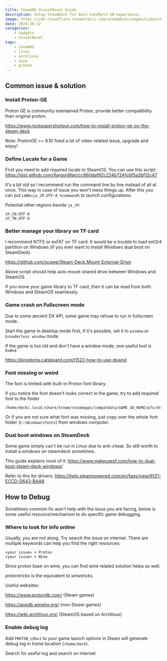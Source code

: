 ```yaml
---
title: SteamOS VisualNovel Guide
description: Setup SteamDeck for best handheld VN experience. 
image: https://cdn.cloudflare.steamstatic.com/steamdeck/images/video/overview_oled.jpg
date: 2024-10-12
categories:
    - Gadgets
    - VisualNovel
tags:
    - steamOS
    - linux
    - archlinux
    - wine
    - proton
---
```


## Common issue & solution

### Install Proton-GE

Proton GE is community maintained Proton, provide better compatibility than original proton.

https://www.rockpapershotgun.com/how-to-install-proton-ge-on-the-steam-deck

Note: ProtonGE >= 9.10 fixed a lot of video related issue, upgrade and enjoy!

### Define Locale for a Game

First you need to add required locale to SteamOS.
You can use this script:
https://gist.github.com/XargonWan/cc660daf92c224b7241cbf5a2bf12c47


It's a bit old so I recommend run the command line by line instead of all at once.
This way in case of issue you won't mess things up.
After this you can put  `LANG=ja_JP.UTF-8 %command%` to launch configurations.

Potential other regions beside `ja_JP`:
```
zh_CN.UTF-8
zh_TW.UTF-8
```

### Better manage your library on TF card

I recommend NTFS or exFAT on TF card. It would be a trouble to load ext3/4 partition on Windows (if you ever want to install Windows dual boot on SteamDeck). 

https://github.com/scawp/Steam-Deck.Mount-External-Drive

Above script should help auto mount shared drive between Windows and SteamOS.

If you move your game library to TF card, then it can be read from both Windows and SteamOS seamlessly.


### Game crash on Fullscreen mode

Due to some ancient DX API, some game may refuse to run in fullscreen mode.

Start the game in desktop mode first, if it's possible, set it to `window` or `broaderless window` mode.

If the game is too old and don't have a window mode, one useful tool is `DxWnd`

https://kingdoms.catsboard.com/t1522-how-to-use-dxwnd




### Font missing or weird 
The font is limited with built-in Proton font library.

If you notice the font doesn't looks correct in the game, try to add required font to the folder 

```
/home/deck/.local/share/Steam/steamapps/compatdata/GAME_ID_HERE/pfx/drive_c/windows/Fonts
```


Or if you are not sure what font was missing, just copy over the whole font folder (`C:\Windows\Fonts`) from windows computer.



### Dual boot windows on SteamDeck

Some game simply can't be run in Linux due to anti-cheat. So still worth to install a windows on steamdeck sometimes.

This guide explains most of it:
https://www.makeuseof.com/how-to-dual-boot-steam-deck-windows/



Refer to this for drivers: https://help.steampowered.com/en/faqs/view/6121-ECCD-D643-BAA8




## How to Debug 

Sometimes common fix won't help with the issue you are facing, below is some useful resource/mechanism to do specific game debugging.

### Where to look for info online

Usually, you are not along. Try search the issue on internet. There are multiple keywords can help you find the right resources:

```
<your issue> + Proton
<your issue> + Wine
```

Since proton base on wine, you can find wine related solution helps as well.

*protontricks* is the equivalent to *winetricks*.




Useful websites:

https://www.protondb.com/ (Steam games)

https://appdb.winehq.org/ (non-Steam games)

https://wiki.archlinux.org/ (SteamOS based on Archlinux)



### Enable debug log

Add `PROTON_LOG=1` to your game launch options in Steam will generate debug log in home location (`/home/deck`).

Search for useful log and search on internet.

